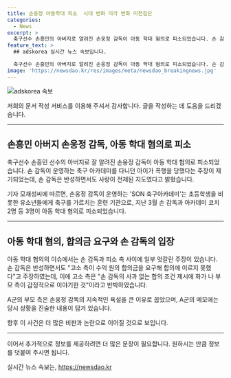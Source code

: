 ```yaml
---
title: 손웅정 아동학대 피소  시대 변화 미각 변화 미천집단
categories:
  - News
excerpt: >
  축구선수 손흥민의 아버지로 알려진 손웅정 감독이 아동 학대 혐의로 피소되었습니다. 손 감독이 운영하는 SON 축구아카데미에서 아동들이 폭행을 당했다는 주장이 제기되었으며, 이에 손 감독은 반성하면서도 사랑을 전제한 지도였다고 주장했습니다. 그러나 손 감독과 고소인 측 사이에 일부 엇갈린 주장이 맞서고 있습니다. 사건은 계속 추적될 예정입니다. (단어 수: 88)
feature_text: >
  ## adskorea 실시간 뉴스 속보입니다.

  축구선수 손흥민의 아버지로 알려진 손웅정 감독이 아동 학대 혐의로 피소되었습니다. 손 감독이 운영하는 SON 축구아카데미에서 아동들이 폭행을 당했다는 주장이 제기되었으며, 이에 손 감독은 반성하면서도 사랑을 전제한 지도였다고 주장했습니다. 그러나 손 감독과 고소인 측 사이에 일부 엇갈린 주장이 맞서고 있습니다. 사건은 계속 추적될 예정입니다. (단어 수: 88)
image: 'https://newsdao.kr/res/images/meta/newsdao_breakingnews.jpg'
---
```


<p><img src="https://newsdao.kr/res/images/meta/newsdao_breakingnews.jpg" alt="adskorea 속보" /></p>

<p>저희의 문서 작성 서비스를 이용해 주셔서 감사합니다. 글을 작성하는 데 도움을 드리겠습니다.</p>

<hr />

<h2 data-ke-size="size26">손흥민 아버지 손웅정 감독, 아동 학대 혐의로 피소</h2>

<p>축구선수 손흥민 선수의 아버지로 잘 알려진 손웅정 감독이 아동 학대 혐의로 피소되었습니다. 손 감독이 운영하는 축구 아카데미를 다니던 아이가 폭행을 당했다는 주장이 제기되었는데, 손 감독은 반성하면서도 사랑이 전제된 지도였다고 밝혔습니다.</p>

<p>기자 모재성씨에 따르면, 손웅정 감독이 운영하는 'SON 축구아카데미'는 초등학생을 비롯한 유소년들에게 축구를 가르치는 훈련 기관으로, 지난 3월 손 감독과 아카데미 코치 2명 등 3명이 아동 학대 혐의로 피소되었습니다.</p>

<hr />

<h2 data-ke-size="size26">아동 학대 혐의, 합의금 요구와 손 감독의 입장</h2>

<p>아동 학대 혐의의 이슈에서는 손 감독과 피소 측 사이에 일부 엇갈린 주장이 있습니다. 손 감독은 반성하면서도 "고소 측이 수억 원의 합의금을 요구해 합의에 이르지 못했다"고 주장하였는데, 이에 고소 측은 "손 감독의 사과 없는 합의 조건 제시에 화가 나 부모 측이 감정적으로 이야기한 것"이라고 반박하였습니다.</p>

<p>A군의 부모 측은 손웅정 감독의 지속적인 욕설을 큰 이유로 꼽았으며, A군의 메모에는 당시 상황을 진술한 내용이 담겨 있습니다.</p>

<p>향후 이 사건은 더 많은 비판과 논란으로 이어질 것으로 보입니다.</p>

<hr />

<p>이어서 추가적으로 정보를 제공하려면 더 많은 문장이 필요합니다. 원하시는 만큼 정보를 덧붙여 주시면 됩니다.</p>
실시간 뉴스 속보는, <a href="https://newsdao.kr" rel="dofollow">https://newsdao.kr</a>


